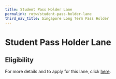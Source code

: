 ```yaml
---
title: Student Pass Holder Lane
permalink: rotw/student-pass-holder-lane
third_nav_title: Singapore Long Term Pass Holder
---
```


# Student Pass Holder Lane

## Eligibility

For more details and to apply for this lane, click [here](/sphl/requirements-and-process).

